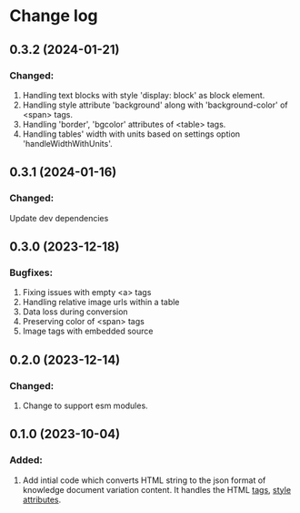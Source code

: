 # Change log

## 0.3.2 (2024-01-21)

### Changed:

1. Handling text blocks with style 'display: block' as block element.
2. Handling style attribute 'background' along with 'background-color' of \<span\> tags.
3. Handling 'border', 'bgcolor' attributes of \<table\> tags.
4. Handling tables' width with units based on settings option 'handleWidthWithUnits'.

## 0.3.1 (2024-01-16)

### Changed:

Update dev dependencies

## 0.3.0 (2023-12-18)

### Bugfixes:

1. Fixing issues with empty \<a\> tags
2. Handling relative image urls within a table
3. Data loss during conversion
4. Preserving color of \<span\> tags
5. Image tags with embedded source

## 0.2.0 (2023-12-14)

### Changed:

1. Change to support esm modules.

## 0.1.0 (2023-10-04)

### Added:

1. Add intial code which converts HTML string to the json format of knowledge document variation content. It handles the HTML [tags](src/models/html/tag.ts), [style attributes](src/models/html/style-attribute.ts).
